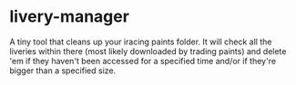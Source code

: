 # livery-manager
A tiny tool that cleans up your iracing paints folder.
It will check all the liveries within there (most likely downloaded by trading paints) and delete 'em if they haven't been accessed for a specified time and/or if they're bigger than a specified size.
